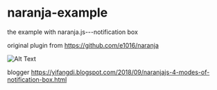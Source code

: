 # naranja-example
the example with naranja.js---notification box 

original plugin from https://github.com/e1016/naranja

![Alt Text](https://media.giphy.com/media/3d9nHzMJJ3zMTZ9WuQ/giphy.gif)


blogger https://yifangdi.blogspot.com/2018/09/naranjajs-4-modes-of-notification-box.html
